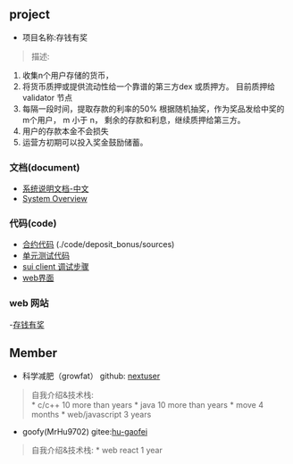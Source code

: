 ## project
- 项目名称:存钱有奖
> 描述: 
1. 收集n个用户存储的货币，
2. 将货币质押或提供流动性给一个靠谱的第三方dex 或质押方。 目前质押给validator 节点
3. 每隔一段时间，提取存款的利率的50% 根据随机抽奖，作为奖品发给中奖的m个用户， m 小于 n，
剩余的存款和利息，继续质押给第三方。
4. 用户的存款本金不会损失
5. 运营方初期可以投入奖金鼓励储蓄。


### 文档(document)

- [系统说明文档-中文](./deposit-bonus-show-chinese.pdf)
- [System Overview](./deposit-bonus-show-english.pdf)

### 代码(code)

- [合约代码]() (./code/deposit_bonus/sources)
- [单元测试代码](./code/deposit_bonus/tests/deposit_bonus_tests.move)
- [sui client 调试步骤 ](./code/deposit_bonus/log/client-devnet.md)
- [web界面](./demo/react-app)

### web 网站
-[存钱有奖](https://deposit-bonus-gamma.vercel.app/)


## Member
- 科学减肥（growfat） github: [nextuser]((https://www.github.com/nextuser/deposit-bonus) )
> 自我介绍&技术栈:  
    * c/c++ 10 more than years
    * java 10 more than years
    * move 4 months
    * web/javascript 3 years
- goofy(MrHu9702) gitee:[hu-gaofei](https://gitee.com/hu-gaofei/react-sui-app)
> 自我介绍&技术栈:
    * web react  1 year
